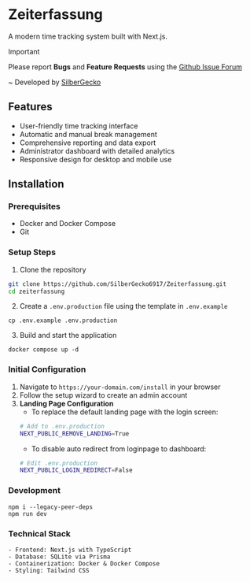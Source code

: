 # Zeiterfassung

A modern time tracking system built with Next.js.

> [!IMPORTANT]
> Please report **Bugs** and **Feature Requests** using the [Github Issue Forum](https://github.com/SilberGecko6917/Zeiterfassung/issues/new)

~ Developed by [SilberGecko](https://github.com/silbergecko6917)

## Features

- User-friendly time tracking interface
- Automatic and manual break management
- Comprehensive reporting and data export
- Administrator dashboard with detailed analytics
- Responsive design for desktop and mobile use

## Installation

### Prerequisites

- Docker and Docker Compose
- Git

### Setup Steps

1. Clone the repository
```bash
git clone https://github.com/SilberGecko6917/Zeiterfassung.git
cd zeiterfassung
```
2. Create a `.env.production` file using the template in `.env.example`
```run
cp .env.example .env.production
```
3. Build and start the application
```run
docker compose up -d
```

### Initial Configuration
1. Navigate to `https://your-domain.com/install` in your browser
2. Follow the setup wizard to create an admin account
3. **Landing Page Configuration**
   - To replace the default landing page with the login screen:
   ```bash
   # Add to .env.production
   NEXT_PUBLIC_REMOVE_LANDING=True
   ```
   - To disable auto redirect from loginpage to dashboard:
   ```bash
   # Edit .env.production
   NEXT_PUBLIC_LOGIN_REDIRECT=False
   ```

### Development
```run
npm i --legacy-peer-deps
npm run dev
```

### Technical Stack
    - Frontend: Next.js with TypeScript
    - Database: SQLite via Prisma
    - Containerization: Docker & Docker Compose
    - Styling: Tailwind CSS
